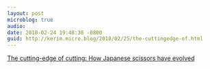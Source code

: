 ```yaml
---
layout: post
microblog: true
audio: 
date: 2018-02-24 19:48:38 -0800
guid: http://kerim.micro.blog/2018/02/25/the-cuttingedge-of.html
---
```

[The cutting-edge of cutting: How Japanese scissors have evolved](https://asia.nikkei.com/Life-Arts/Life/The-cutting-edge-of-cutting-How-Japanese-scissors-have-evolved)
